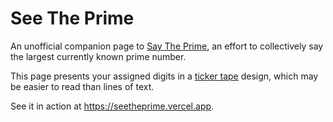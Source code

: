 # See The Prime

An unofficial companion page to [Say The Prime](https://saytheprime.com/), an
effort to collectively say the largest currently known prime number.

This page presents your assigned digits in a [ticker tape](https://en.wikipedia.org/wiki/Ticker_tape) design, which may be easier to read than lines of text.

See it in action at <https://seetheprime.vercel.app>.
